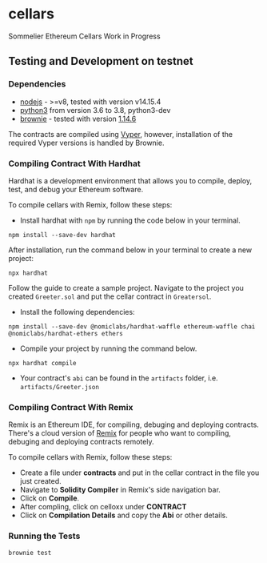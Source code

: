 # cellars
Sommelier Ethereum Cellars Work in Progress

## Testing and Development on testnet

### Dependencies
* [nodejs](https://nodejs.org/en/download/) - >=v8, tested with version v14.15.4
* [python3](https://www.python.org/downloads/release/python-368/) from version 3.6 to 3.8, python3-dev
* [brownie](https://github.com/iamdefinitelyahuman/brownie) - tested with version [1.14.6](https://github.com/eth-brownie/brownie/releases/tag/v1.14.6)

The contracts are compiled using [Vyper](https://github.com/vyperlang/vyper), however, installation of the required Vyper versions is handled by Brownie.

### Compiling Contract With Hardhat

Hardhat is a development environment that allows you to compile, deploy, test, and debug your Ethereum software.

To compile cellars with Remix, follow these steps:

- Install hardhat with `npm` by running the code below in your terminal.

```
npm install --save-dev hardhat
```

After installation, run the command below in your terminal to create a new project:

```
npx hardhat
```

Follow the guide to create a sample project. Navigate to the project you created `Greeter.sol` and put the cellar contract in `Greatersol`.

- Install the following dependencies:

```
npm install --save-dev @nomiclabs/hardhat-waffle ethereum-waffle chai @nomiclabs/hardhat-ethers ethers
```

- Compile your project by running the command below.

```
npx hardhat compile
```

- Your contract's `abi` can be found in the `artifacts` folder, i.e. `artifacts/Greeter.json`


### Compiling Contract With Remix

Remix is an Ethereum IDE, for compiling, debuging and deploying contracts. There's a cloud version of [Remix](https://remix.ethereum.org/) for people who want to compiling, debuging and deploying contracts remotely.

To compile cellars with Remix, follow these steps:

- Create a file under **contracts** and put in the cellar contract in the file you just created.
- Navigate to **Solidity Compiler** in Remix's side navigation bar.
- Click on **Compile**.
- After compling, click on celloxx under **CONTRACT**
- Click on **Compilation Details** and copy the **Abi** or other details.

### Running the Tests

```bash
brownie test
```
